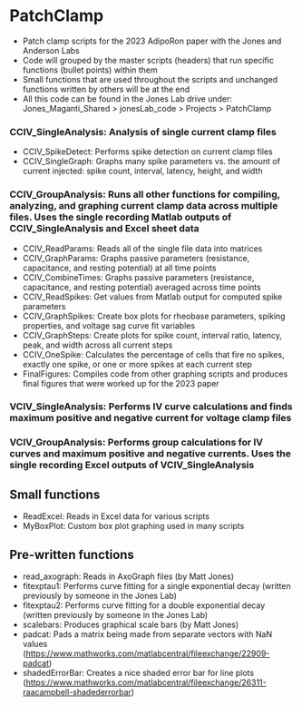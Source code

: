# PatchClamp
- Patch clamp scripts for the 2023 AdipoRon paper with the Jones and Anderson Labs
- Code will grouped by the master scripts (headers) that run specific functions (bullet points) within them
- Small functions that are used throughout the scripts and unchanged functions written by others will be at the end
- All this code can be found in the Jones Lab drive under: Jones_Maganti_Shared > jonesLab_code > Projects > PatchClamp

### CCIV_SingleAnalysis: Analysis of single current clamp files
- CCIV_SpikeDetect: Performs spike detection on current clamp files
- CCIV_SingleGraph: Graphs many spike parameters vs. the amount of current injected: spike count, interval, latency, height, and width

### CCIV_GroupAnalysis: Runs all other functions for compiling, analyzing, and graphing current clamp data across multiple files. Uses the single recording Matlab outputs of CCIV_SingleAnalysis and Excel sheet data
- CCIV_ReadParams: Reads all of the single file data into matrices
- CCIV_GraphParams: Graphs passive parameters (resistance, capacitance, and resting potential) at all time points
- CCIV_CombineTimes: Graphs passive parameters (resistance, capacitance, and resting potential) averaged across time points
- CCIV_ReadSpikes: Get values from Matlab output for computed spike parameters
- CCIV_GraphSpikes: Create box plots for rheobase parameters, spiking properties, and voltage sag curve fit variables
- CCIV_GraphSteps: Create plots for spike count, interval ratio, latency, peak, and width across all current steps
- CCIV_OneSpike: Calculates the percentage of cells that fire no spikes, exactly one spike, or one or more spikes at each current step
- FinalFigures: Compiles code from other graphing scripts and produces final figures that were worked up for the 2023 paper

### VCIV_SingleAnalysis: Performs IV curve calculations and finds maximum positive and negative current for voltage clamp files

### VCIV_GroupAnalysis: Performs group calculations for IV curves and maximum positive and negative currents. Uses the single recording Excel outputs of VCIV_SingleAnalysis

## Small functions
- ReadExcel: Reads in Excel data for various scripts
- MyBoxPlot: Custom box plot graphing used in many scripts

## Pre-written functions
- read_axograph: Reads in AxoGraph files (by Matt Jones)
- fitexptau1: Performs curve fitting for a single exponential decay (written previously by someone in the Jones Lab)
- fitexptau2: Performs curve fitting for a double exponential decay (written previously by someone in the Jones Lab)
- scalebars: Produces graphical scale bars (by Matt Jones)
- padcat: Pads a matrix being made from separate vectors with NaN values (https://www.mathworks.com/matlabcentral/fileexchange/22909-padcat)
- shadedErrorBar: Creates a nice shaded error bar for line plots (https://www.mathworks.com/matlabcentral/fileexchange/26311-raacampbell-shadederrorbar)
